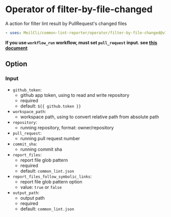 # Operator of filter-by-file-changed
A action for filter lint result by PullRequest's changed files
```yml
- uses: MeilCli/common-lint-reporter/operator/filter-by-file-changed@v1
```

**If you use `workflow_run` workflow, must set `pull_request` input. see [this document](../oss-or-dependabot-usage.md)**

## Option
### Input

- `github_token`:
  - github app token, using to read and write repository
  - required
  - default: `${{ github.token }}`
- `workspace_path`:
  - workspace path, using to convert relative path from absolute path
- `repository`:
  - running repository, format: owner/repository
- `pull_request`:
  - running pull request number
- `commit_sha`:
  - running commit sha
- `report_files`:
  - report file glob pattern
  - required
  - default: `common_lint.json`
- `report_files_follow_symbolic_links`:
  - report file glob pattern option
  - value: `true` or `false`
- `output_path`:
  - output path
  - required
  - default: `common_lint.json`
